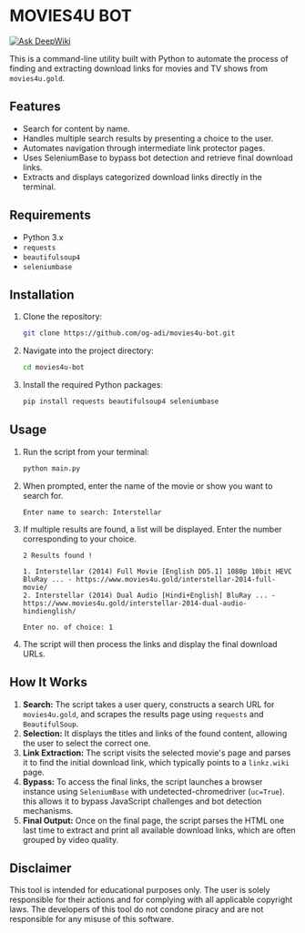 # MOVIES4U BOT
[![Ask DeepWiki](https://devin.ai/assets/askdeepwiki.png)](https://deepwiki.com/og-adi/movies4u-bot)

This is a command-line utility built with Python to automate the process of finding and extracting download links for movies and TV shows from `movies4u.gold`.

## Features
- Search for content by name.
- Handles multiple search results by presenting a choice to the user.
- Automates navigation through intermediate link protector pages.
- Uses SeleniumBase to bypass bot detection and retrieve final download links.
- Extracts and displays categorized download links directly in the terminal.

## Requirements
- Python 3.x
- `requests`
- `beautifulsoup4`
- `seleniumbase`

## Installation

1.  Clone the repository:
    ```sh
    git clone https://github.com/og-adi/movies4u-bot.git
    ```

2.  Navigate into the project directory:
    ```sh
    cd movies4u-bot
    ```

3.  Install the required Python packages:
    ```sh
    pip install requests beautifulsoup4 seleniumbase
    ```

## Usage

1.  Run the script from your terminal:
    ```sh
    python main.py
    ```

2.  When prompted, enter the name of the movie or show you want to search for.
    ```
    Enter name to search: Interstellar
    ```

3.  If multiple results are found, a list will be displayed. Enter the number corresponding to your choice.
    ```
    2 Results found !

    1. Interstellar (2014) Full Movie [English DD5.1] 1080p 10bit HEVC BluRay ... - https://www.movies4u.gold/interstellar-2014-full-movie/
    2. Interstellar (2014) Dual Audio [Hindi+English] BluRay ... - https://www.movies4u.gold/interstellar-2014-dual-audio-hindienglish/

    Enter no. of choice: 1
    ```

4.  The script will then process the links and display the final download URLs.

## How It Works

1.  **Search:** The script takes a user query, constructs a search URL for `movies4u.gold`, and scrapes the results page using `requests` and `BeautifulSoup`.
2.  **Selection:** It displays the titles and links of the found content, allowing the user to select the correct one.
3.  **Link Extraction:** The script visits the selected movie's page and parses it to find the initial download link, which typically points to a `linkz.wiki` page.
4.  **Bypass:** To access the final links, the script launches a browser instance using `SeleniumBase` with undetected-chromedriver (`uc=True`). this allows it to bypass JavaScript challenges and bot detection mechanisms.
5.  **Final Output:** Once on the final page, the script parses the HTML one last time to extract and print all available download links, which are often grouped by video quality.

## Disclaimer
This tool is intended for educational purposes only. The user is solely responsible for their actions and for complying with all applicable copyright laws. The developers of this tool do not condone piracy and are not responsible for any misuse of this software.
